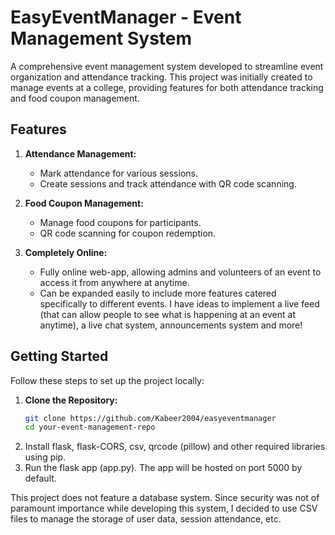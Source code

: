 # EasyEventManager - Event Management System

A comprehensive event management system developed to streamline event organization and attendance tracking. This project was initially created to manage events at a college, providing features for both attendance tracking and food coupon management.

## Features

1. **Attendance Management:**
   - Mark attendance for various sessions.
   - Create sessions and track attendance with QR code scanning.

2. **Food Coupon Management:**
   - Manage food coupons for participants.
   - QR code scanning for coupon redemption.

3. **Completely Online:**
   - Fully online web-app, allowing admins and volunteers of an event to access it from anywhere at anytime.
   - Can be expanded easily to include more features catered specifically to different events. I have ideas to implement a live feed (that can allow people to see what is happening at an event at anytime), a live chat system, announcements system and more!

## Getting Started

Follow these steps to set up the project locally:

1. **Clone the Repository:**
   ```bash
   git clone https://github.com/Kabeer2004/easyeventmanager
   cd your-event-management-repo
2. Install flask, flask-CORS, csv, qrcode (pillow) and other required libraries using pip.
3. Run the flask app (app.py). The app will be hosted on port 5000 by default.

This project does not feature a database system. Since security was not of paramount importance while developing this system, I decided to use CSV files to manage the storage of user data, session attendance, etc.
